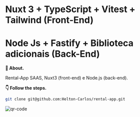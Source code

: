 # Nuxt 3 + TypeScript + Vitest + Tailwind (Front-End)
# Node Js + Fastify + Biblioteca adicionais (Back-End)

**💬 About.** 

Rental-App SAAS, Nuxt3 (front-end) e Node.js (back-end).

**👇 Follow the steps.** 

```bash
git clone git@github.com:Helton-Carlos/rental-app.git
```


![qr-code](https://github.com/Helton-Carlos/rental-app/assets/89320183/26204fc1-c153-43e4-bebb-aac14d17bbb2)
